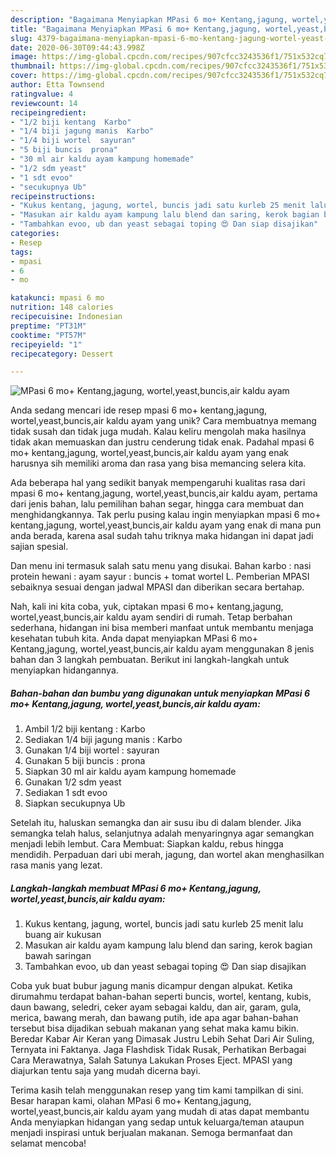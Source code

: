 ```yaml
---
description: "Bagaimana Menyiapkan MPasi 6 mo+ Kentang,jagung, wortel,yeast,buncis,air kaldu ayam yang Bikin Ngiler"
title: "Bagaimana Menyiapkan MPasi 6 mo+ Kentang,jagung, wortel,yeast,buncis,air kaldu ayam yang Bikin Ngiler"
slug: 4379-bagaimana-menyiapkan-mpasi-6-mo-kentang-jagung-wortel-yeast-buncis-air-kaldu-ayam-yang-bikin-ngiler
date: 2020-06-30T09:44:43.998Z
image: https://img-global.cpcdn.com/recipes/907cfcc3243536f1/751x532cq70/mpasi-6-mo-kentangjagung-wortelyeastbuncisair-kaldu-ayam-foto-resep-utama.jpg
thumbnail: https://img-global.cpcdn.com/recipes/907cfcc3243536f1/751x532cq70/mpasi-6-mo-kentangjagung-wortelyeastbuncisair-kaldu-ayam-foto-resep-utama.jpg
cover: https://img-global.cpcdn.com/recipes/907cfcc3243536f1/751x532cq70/mpasi-6-mo-kentangjagung-wortelyeastbuncisair-kaldu-ayam-foto-resep-utama.jpg
author: Etta Townsend
ratingvalue: 4
reviewcount: 14
recipeingredient:
- "1/2 biji kentang  Karbo"
- "1/4 biji jagung manis  Karbo"
- "1/4 biji wortel  sayuran"
- "5 biji buncis  prona"
- "30 ml air kaldu ayam kampung homemade"
- "1/2 sdm yeast"
- "1 sdt evoo"
- "secukupnya Ub"
recipeinstructions:
- "Kukus kentang, jagung, wortel, buncis jadi satu kurleb 25 menit lalu buang air kukusan"
- "Masukan air kaldu ayam kampung lalu blend dan saring, kerok bagian bawah saringan"
- "Tambahkan evoo, ub dan yeast sebagai toping 😍 Dan siap disajikan"
categories:
- Resep
tags:
- mpasi
- 6
- mo

katakunci: mpasi 6 mo 
nutrition: 148 calories
recipecuisine: Indonesian
preptime: "PT31M"
cooktime: "PT57M"
recipeyield: "1"
recipecategory: Dessert

---
```



![MPasi 6 mo+ Kentang,jagung, wortel,yeast,buncis,air kaldu ayam](https://img-global.cpcdn.com/recipes/907cfcc3243536f1/751x532cq70/mpasi-6-mo-kentangjagung-wortelyeastbuncisair-kaldu-ayam-foto-resep-utama.jpg)

Anda sedang mencari ide resep mpasi 6 mo+ kentang,jagung, wortel,yeast,buncis,air kaldu ayam yang unik? Cara membuatnya memang tidak susah dan tidak juga mudah. Kalau keliru mengolah maka hasilnya tidak akan memuaskan dan justru cenderung tidak enak. Padahal mpasi 6 mo+ kentang,jagung, wortel,yeast,buncis,air kaldu ayam yang enak harusnya sih memiliki aroma dan rasa yang bisa memancing selera kita.

Ada beberapa hal yang sedikit banyak mempengaruhi kualitas rasa dari mpasi 6 mo+ kentang,jagung, wortel,yeast,buncis,air kaldu ayam, pertama dari jenis bahan, lalu pemilihan bahan segar, hingga cara membuat dan menghidangkannya. Tak perlu pusing kalau ingin menyiapkan mpasi 6 mo+ kentang,jagung, wortel,yeast,buncis,air kaldu ayam yang enak di mana pun anda berada, karena asal sudah tahu triknya maka hidangan ini dapat jadi sajian spesial.

Dan menu ini termasuk salah satu menu yang disukai. Bahan karbo : nasi protein hewani : ayam sayur : buncis + tomat wortel L. Pemberian MPASI sebaiknya sesuai dengan jadwal MPASI dan diberikan secara bertahap.


Nah, kali ini kita coba, yuk, ciptakan mpasi 6 mo+ kentang,jagung, wortel,yeast,buncis,air kaldu ayam sendiri di rumah. Tetap berbahan sederhana, hidangan ini bisa memberi manfaat untuk membantu menjaga kesehatan tubuh kita. Anda dapat menyiapkan MPasi 6 mo+ Kentang,jagung, wortel,yeast,buncis,air kaldu ayam menggunakan 8 jenis bahan dan 3 langkah pembuatan. Berikut ini langkah-langkah untuk menyiapkan hidangannya.

<!--inarticleads1-->

##### Bahan-bahan dan bumbu yang digunakan untuk menyiapkan MPasi 6 mo+ Kentang,jagung, wortel,yeast,buncis,air kaldu ayam:

1. Ambil 1/2 biji kentang : Karbo
1. Sediakan 1/4 biji jagung manis : Karbo
1. Gunakan 1/4 biji wortel : sayuran
1. Gunakan 5 biji buncis : prona
1. Siapkan 30 ml air kaldu ayam kampung homemade
1. Gunakan 1/2 sdm yeast
1. Sediakan 1 sdt evoo
1. Siapkan secukupnya Ub


Setelah itu, haluskan semangka dan air susu ibu di dalam blender. Jika semangka telah halus, selanjutnya adalah menyaringnya agar semangkan menjadi lebih lembut. Cara Membuat: Siapkan kaldu, rebus hingga mendidih. Perpaduan dari ubi merah, jagung, dan wortel akan menghasilkan rasa manis yang lezat. 

<!--inarticleads2-->

##### Langkah-langkah membuat MPasi 6 mo+ Kentang,jagung, wortel,yeast,buncis,air kaldu ayam:

1. Kukus kentang, jagung, wortel, buncis jadi satu kurleb 25 menit lalu buang air kukusan
1. Masukan air kaldu ayam kampung lalu blend dan saring, kerok bagian bawah saringan
1. Tambahkan evoo, ub dan yeast sebagai toping 😍 Dan siap disajikan


Coba yuk buat bubur jagung manis dicampur dengan alpukat. Ketika dirumahmu terdapat bahan-bahan seperti buncis, wortel, kentang, kubis, daun bawang, seledri, ceker ayam sebagai kaldu, dan air, garam, gula, merica, bawang merah, dan bawang putih, ide apa agar bahan-bahan tersebut bisa dijadikan sebuah makanan yang sehat maka kamu bikin. Beredar Kabar Air Keran yang Dimasak Justru Lebih Sehat Dari Air Suling, Ternyata ini Faktanya. Jaga Flashdisk Tidak Rusak, Perhatikan Berbagai Cara Merawatnya, Salah Satunya Lakukan Proses Eject. MPASI yang diajurkan tentu saja yang mudah dicerna bayi. 

Terima kasih telah menggunakan resep yang tim kami tampilkan di sini. Besar harapan kami, olahan MPasi 6 mo+ Kentang,jagung, wortel,yeast,buncis,air kaldu ayam yang mudah di atas dapat membantu Anda menyiapkan hidangan yang sedap untuk keluarga/teman ataupun menjadi inspirasi untuk berjualan makanan. Semoga bermanfaat dan selamat mencoba!
